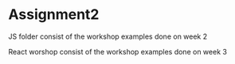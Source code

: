 # Assignment2

JS folder consist of the workshop examples done on week 2

React worshop consist of the workshop examples done on week 3
